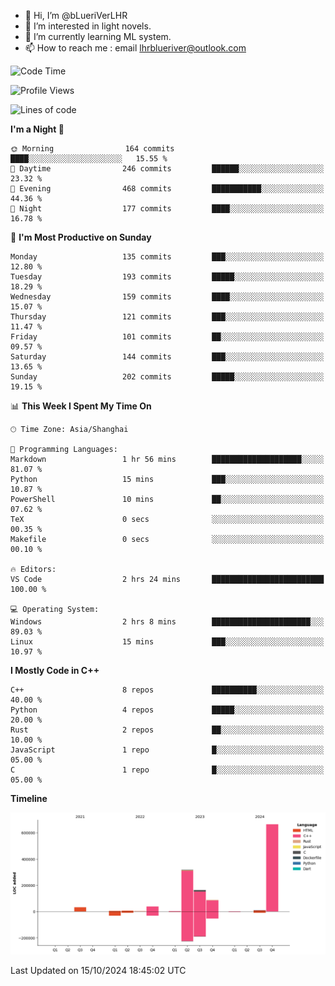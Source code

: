 - 👋 Hi, I’m @bLueriVerLHR
- 👀 I’m interested in light novels.
- 🌱 I’m currently learning ML system.
- 📫 How to reach me : email lhrblueriver@outlook.com

<!--START_SECTION:waka-->
![Code Time](http://img.shields.io/badge/Code%20Time-97%20hrs%2025%20mins-blue)

![Profile Views](http://img.shields.io/badge/Profile%20Views-0-blue)

![Lines of code](https://img.shields.io/badge/From%20Hello%20World%20I%27ve%20Written-1.3%20million%20lines%20of%20code-blue)

**I'm a Night 🦉** 

```text
🌞 Morning                164 commits         ████░░░░░░░░░░░░░░░░░░░░░   15.55 % 
🌆 Daytime                246 commits         ██████░░░░░░░░░░░░░░░░░░░   23.32 % 
🌃 Evening                468 commits         ███████████░░░░░░░░░░░░░░   44.36 % 
🌙 Night                  177 commits         ████░░░░░░░░░░░░░░░░░░░░░   16.78 % 
```
📅 **I'm Most Productive on Sunday** 

```text
Monday                   135 commits         ███░░░░░░░░░░░░░░░░░░░░░░   12.80 % 
Tuesday                  193 commits         █████░░░░░░░░░░░░░░░░░░░░   18.29 % 
Wednesday                159 commits         ████░░░░░░░░░░░░░░░░░░░░░   15.07 % 
Thursday                 121 commits         ███░░░░░░░░░░░░░░░░░░░░░░   11.47 % 
Friday                   101 commits         ██░░░░░░░░░░░░░░░░░░░░░░░   09.57 % 
Saturday                 144 commits         ███░░░░░░░░░░░░░░░░░░░░░░   13.65 % 
Sunday                   202 commits         █████░░░░░░░░░░░░░░░░░░░░   19.15 % 
```


📊 **This Week I Spent My Time On** 

```text
🕑︎ Time Zone: Asia/Shanghai

💬 Programming Languages: 
Markdown                 1 hr 56 mins        ████████████████████░░░░░   81.07 % 
Python                   15 mins             ███░░░░░░░░░░░░░░░░░░░░░░   10.87 % 
PowerShell               10 mins             ██░░░░░░░░░░░░░░░░░░░░░░░   07.62 % 
TeX                      0 secs              ░░░░░░░░░░░░░░░░░░░░░░░░░   00.35 % 
Makefile                 0 secs              ░░░░░░░░░░░░░░░░░░░░░░░░░   00.10 % 

🔥 Editors: 
VS Code                  2 hrs 24 mins       █████████████████████████   100.00 % 

💻 Operating System: 
Windows                  2 hrs 8 mins        ██████████████████████░░░   89.03 % 
Linux                    15 mins             ███░░░░░░░░░░░░░░░░░░░░░░   10.97 % 
```

**I Mostly Code in C++** 

```text
C++                      8 repos             ██████████░░░░░░░░░░░░░░░   40.00 % 
Python                   4 repos             █████░░░░░░░░░░░░░░░░░░░░   20.00 % 
Rust                     2 repos             ██░░░░░░░░░░░░░░░░░░░░░░░   10.00 % 
JavaScript               1 repo              █░░░░░░░░░░░░░░░░░░░░░░░░   05.00 % 
C                        1 repo              █░░░░░░░░░░░░░░░░░░░░░░░░   05.00 % 
```



**Timeline**

![Lines of Code chart](https://raw.githubusercontent.com/bLueriVerLHR/bLueriVerLHR/main/assets/bar_graph.png)


 Last Updated on 15/10/2024 18:45:02 UTC
<!--END_SECTION:waka-->
